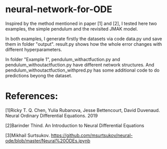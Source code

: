 # neural-network-for-ODE

Inspired by the method mentioned in paper [1] and [2], I tested here two examples, the simple pendulum and the revisited JMAK model.

In both examples, I generate firstly the datasets via code data.py und save them in folder "output". result.py shows how the whole error changes with different hyperparameters.

In folder "Example 1", pendulum_withactfuction.py and pendulum_withoutactfuction.py have different network structures. And pendulum_withoutactfuction_withpred.py has some additional code to do predictions beyong the dataset.

# References:
[1]Ricky T. Q. Chen, Yulia Rubanova, Jesse Bettencourt, David Duvenaud. Neural Ordinary Differential Equations. 2019

[2]Barinder Thind. An Introduction to Neural Differential Equations

[3]Mikhail Surtsukov. https://github.com/msurtsukov/neural-ode/blob/master/Neural%20ODEs.ipynb
